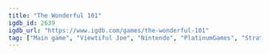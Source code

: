 ```yaml
---
title: "The Wonderful 101"
igdb_id: 2639
igdb_url: "https://www.igdb.com/games/the-wonderful-101"
tag: ["Main game", "Viewtiful Joe", "Nintendo", "PlatinumGames", "Strategy", "Hack and slash/Beat 'em up", "Adventure", "Single player", "Multiplayer", "Split screen", "Bird view / Isometric", "Action", "Science fiction", "Comedy"]
---
```

